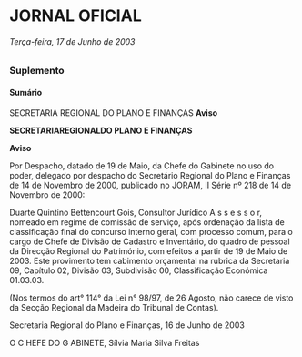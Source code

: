 # JORNAL OFICIAL


###### Terça-feira, 17 de Junho de 2003






### **Suplemento**

#### **Sumário**

SECRETARIA REGIONAL DO PLANO E FINANÇAS
**Aviso**


**SECRETARIAREGIONALDO PLANO E FINANÇAS**


**Aviso**


Por Despacho, datado de 19 de Maio, da Chefe do Gabinete no uso do poder, delegado por despacho do Secretário Regional
do Plano e Finanças de 14 de Novembro de 2000, publicado no JORAM, II Série nº 218 de 14 de Novembro de 2000:

  Duarte Quintino Bettencourt Gois, Consultor Jurídico A s s e s s o r, nomeado em regime de comissão de serviço, após ordenação
da lista de classificação final do concurso interno geral, com processo comum, para o cargo de Chefe de Divisão de Cadastro
e Inventário, do quadro de pessoal da Direcção Regional do Património, com efeitos a partir de 19 de Maio de 2003.
Este provimento tem cabimento orçamental na rubrica da Secretaria 09, Capítulo 02, Divisão 03, Subdivisão 00,
Classificação Económica 01.03.03.


(Nos termos do art° 114° da Lei n° 98/97, de 26 Agosto, não carece de visto da Secção Regional da Madeira do Tribunal de Contas).


Secretaria Regional do Plano e Finanças, 16 de Junho de 2003


O C HEFE DO G ABINETE, Sílvia Maria Silva Freitas

